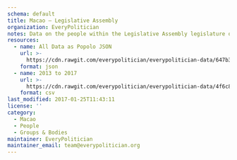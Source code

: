 ```yaml
---
schema: default
title: Macao — Legislative Assembly
organization: EveryPolitician
notes: Data on the people within the Legislative Assembly legislature of Macao.
resources:
  - name: All Data as Popolo JSON
    url: >-
      https://cdn.rawgit.com/everypolitician/everypolitician-data/647b352e314b880ddf5189dc3482542eeb0eeceb/data/Macao/Assembly/ep-popolo-v1.0.json
    format: json
  - name: 2013 to 2017
    url: >-
      https://cdn.rawgit.com/everypolitician/everypolitician-data/4f6c8784728d9b552d9e83f2ca44e5be0bc2dc35/data/Macao/Assembly/term-10.csv
    format: csv
last_modified: 2017-01-25T11:43:11
license: ''
category:
  - Macao
  - People
  - Groups & Bodies
maintainer: EveryPolitician
maintainer_email: team@everypolitician.org
---
```

